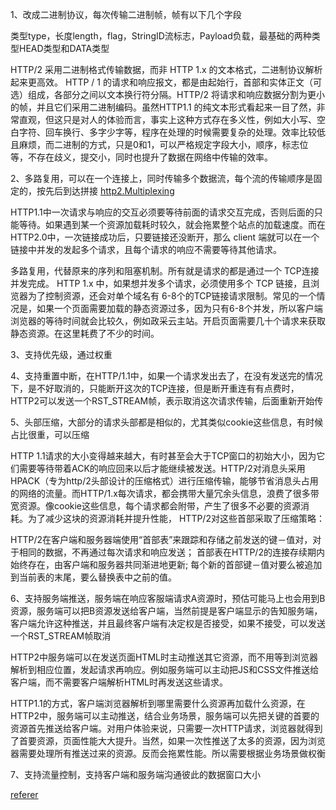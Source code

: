 1、改成二进制协议，每次传输二进制帧，帧有以下几个字段

类型type，长度length，flag，StringID流标志，Payload负载，最基础的两种类型HEAD类型和DATA类型

>
HTTP/2 采用二进制格式传输数据，而非 HTTP 1.x 的文本格式，二进制协议解析起来更高效。 HTTP / 1 的请求和响应报文，都是由起始行，首部和实体正文（可选）组成，各部分之间以文本换行符分隔。HTTP/2 将请求和响应数据分割为更小的帧，并且它们采用二进制编码。虽然HTTP1.1 的纯文本形式看起来一目了然，非常直观，但这只是对人的体验而言，事实上这种方式存在多义性，例如大小写、空白字符、回车换行、多字少字等，程序在处理的时候需要复杂的处理。效率比较低且麻烦，而二进制的方式，只是0和1，可以严格规定字段大小，顺序，标志位等，不存在歧义，提交小，同时也提升了数据在网络中传输的效率。

>

2、多路复用，可以在一个连接上，同时传输多个数据流，每个流的传输顺序是固定的，按先后到达拼接
[http2.Multiplexing](./http2.Multiplexing.md)
>
HTTP1.1中一次请求与响应的交互必须要等待前面的请求交互完成，否则后面的只能等待。如果遇到某一个资源加载耗时较久，就会拖累整个站点的加载速度。而在HTTP2.0中，一次链接成功后，只要链接还没断开，那么 client 端就可以在一个链接中并发的发起多个请求，且每个请求的响应不需要等待其他请求。

多路复用，代替原来的序列和阻塞机制。所有就是请求的都是通过一个 TCP连接并发完成。 HTTP 1.x 中，如果想并发多个请求，必须使用多个 TCP 链接，且浏览器为了控制资源，还会对单个域名有 6-8个的TCP链接请求限制。常见的一个情况是，如果一个页面需要加载的静态资源过多，因为只有6-8个并发，所以客户端浏览器的等待时间就会比较久，例如政采云主站。开启页面需要几十个请求来获取静态资源。在这里耗费了不少的时间。
>

3、支持优先级，通过权重

4、支持重置中断，在HTTP/1.1中，如果一个请求发出去了，在没有发送完的情况下，是不好取消的，只能断开这次的TCP连接，但是断开重连有有点费时，HTTP2可以发送一个RST_STREAM帧，表示取消这次请求传输，后面重新开始传

5、头部压缩，大部分的请求头部都是相似的，尤其类似cookie这些信息，有时候占比很重，可以压缩
>
HTTP 1.1请求的大小变得越来越大，有时甚至会大于TCP窗口的初始大小，因为它们需要等待带着ACK的响应回来以后才能继续被发送。HTTP/2对消息头采用HPACK（专为http/2头部设计的压缩格式）进行压缩传输，能够节省消息头占用的网络的流量。而HTTP/1.x每次请求，都会携带大量冗余头信息，浪费了很多带宽资源。像cookie这些信息，每个请求都会附带，产生了很多不必要的资源消耗。为了减少这块的资源消耗并提升性能， HTTP/2对这些首部采取了压缩策略：

HTTP/2在客户端和服务器端使用“首部表”来跟踪和存储之前发送的键－值对，对于相同的数据，不再通过每次请求和响应发送；
首部表在HTTP/2的连接存续期内始终存在，由客户端和服务器共同渐进地更新;
每个新的首部键－值对要么被追加到当前表的末尾，要么替换表中之前的值。
>

6、支持服务端推送，服务端在响应客服端请求A资源时，预估可能马上也会用到B资源，服务端可以把B资源发送给客户端，当然前提是客户端显示的告知服务端，客户端允许这种推送，并且最终客户端有决定权是否接受，如果不接受，可以发送一个RST_STREAM帧取消
>
HTTP2中服务端可以在发送页面HTML时主动推送其它资源，而不用等到浏览器解析到相应位置，发起请求再响应。例如服务端可以主动把JS和CSS文件推送给客户端，而不需要客户端解析HTML时再发送这些请求。

HTTP1.1的方式，客户端浏览器解析到哪里需要什么资源再加载什么资源，在HTTP2中，服务端可以主动推送，结合业务场景，服务端可以先把关键的首要的资源首先推送给客户端。对用户体验来说，只需要一次HTTP请求，浏览器就得到了首要资源，页面性能大大提升。当然，如果一次性推送了太多的资源，因为浏览器需要处理所有推送过来的资源。反而会拖累性能。所以需要根据业务场景做权衡
>

7、支持流量控制，支持客户端和服务端沟通彼此的数据窗口大小

[referer](https://juejin.cn/post/7034668672262242318)